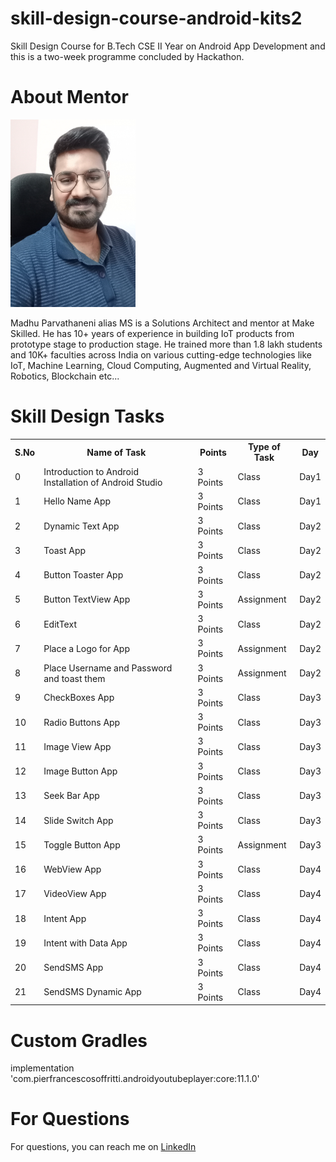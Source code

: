 # skill-design-course-android-kits2
Skill Design Course for B.Tech CSE II Year on Android App Development and this is a two-week programme concluded by Hackathon.

# About Mentor

<img src="https://raw.githubusercontent.com/madblocksgit/ETAI-2021---VSSUT-11th-aug-iot-session/main/maddy.jpg" height="300" width="200" />

Madhu Parvathaneni alias MS is a Solutions Architect and mentor at Make Skilled. He has 10+ years of experience in building IoT products from prototype stage to production stage. He trained more than 1.8 lakh students and 10K+ faculties across India on various cutting-edge technologies like IoT, Machine Learning, Cloud Computing, Augmented and Virtual Reality, Robotics, Blockchain etc...

# Skill Design Tasks

<table>
  <tr>
    <th>S.No</th>
    <th>Name of Task</th>
    <th>Points</th>
    <th>Type of Task</th>
    <th>Day</th>
  </tr>
  <tr>
    <td>0</td>
    <td>Introduction to Android<br/>Installation of Android Studio</td>
    <td>3 Points</td>
    <td>Class</td>
    <td>Day1</td>
  </tr>
  <tr>
    <td>1</td>
    <td>Hello Name App</td>
    <td>3 Points</td>
    <td>Class</td>
    <td>Day1</td>
  </tr>
  <tr>
    <td>2</td>
    <td>Dynamic Text App</td>
    <td>3 Points</td>
    <td>Class</td>
    <td>Day2</td>
    
  </tr>
  <tr>
    <td>3</td>
    <td>Toast App</td>
    <td>3 Points</td>
    <td>Class</td>
    <td>Day2</td>
  </tr>
  <tr>
    <td>4</td>
    <td>Button Toaster App</td>
    <td>3 Points</td>
    <td>Class</td>
    <td>Day2</td>
  </tr>
  <tr>
    <td>5</td>
    <td>Button TextView App</td>
    <td>3 Points</td>
    <td>Assignment</td>
    <td>Day2</td>
  </tr>
  <tr>
    <td>6</td>
    <td>EditText </td>
    <td>3 Points</td>
    <td>Class</td>
    <td>Day2</td>
  </tr>
    <tr>
    <td>7</td>
    <td>Place a Logo for App</td>
    <td>3 Points</td>
    <td>Assignment</td>
    <td>Day2</td>
  </tr>
  <tr>
    <td>8</td>
    <td>Place Username and Password and toast them</td>
    <td>3 Points</td>
    <td>Assignment</td>
    <td>Day2</td>
  </tr>
  <tr>
    <td>9</td>
    <td>CheckBoxes App</td>
    <td>3 Points</td>
    <td>Class</td>
    <td>Day3</td>
  </tr>
  <tr>
    <td>10</td>
    <td>Radio Buttons App</td>
    <td>3 Points</td>
    <td>Class</td>
    <td>Day3</td>
  </tr>
  <tr>
    <td>11</td>
    <td>Image View App</td>
    <td>3 Points</td>
    <td>Class</td>
    <td>Day3</td>
  </tr>
  <tr>
    <td>12</td>
    <td>Image Button App</td>
    <td>3 Points</td>
    <td>Class</td>
    <td>Day3</td>
  </tr>
  <tr>
    <td>13</td>
    <td>Seek Bar App</td>
    <td>3 Points</td>
    <td>Class</td>
    <td>Day3</td>
  </tr>
  <tr>
    <td>14</td>
    <td>Slide Switch App</td>
    <td>3 Points</td>
    <td>Class</td>
    <td>Day3</td>
  </tr>
  <tr>
    <td>15</td>
    <td>Toggle Button App</td>
    <td>3 Points</td>
    <td>Assignment</td>
    <td>Day3</td>
  </tr>
  <tr>
    <td>16</td>
    <td>WebView App</td>
    <td>3 Points</td>
    <td>Class</td>
    <td>Day4</td>
  </tr>
  <tr>
    <td>17</td>
    <td>VideoView App</td>
    <td>3 Points</td>
    <td>Class</td>
    <td>Day4</td>
  </tr>
  <tr>
    <td>18</td>
    <td>Intent App</td>
    <td>3 Points</td>
    <td>Class</td>
    <td>Day4</td>
  </tr>
  <tr>
    <td>19</td>
    <td>Intent with Data App</td>
    <td>3 Points</td>
    <td>Class</td>
    <td>Day4</td>
  </tr>
  <tr>
    <td>20</td>
    <td>SendSMS App</td>
    <td>3 Points</td>
    <td>Class</td>
    <td>Day4</td>
  </tr>
  <tr>
    <td>21</td>
    <td>SendSMS Dynamic App</td>
    <td>3 Points</td>
    <td>Class</td>
    <td>Day4</td>
  </tr>
</table>

# Custom Gradles
implementation 'com.pierfrancescosoffritti.androidyoutubeplayer:core:11.1.0'

# For Questions
For questions, you can reach me on <a href="https://linkedin.com/in/MadhuPIoT">LinkedIn</a>
